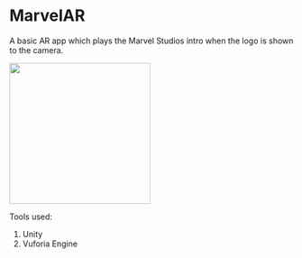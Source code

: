 # MarvelAR

A basic AR app which plays the Marvel Studios intro when the logo is shown to the camera.

<!-- ![marvel](https://user-images.githubusercontent.com/79105538/149752368-49b5d2e7-5e84-4b08-b88f-79e8c2402a23.png) -->
<img src="https://user-images.githubusercontent.com/79105538/149752368-49b5d2e7-5e84-4b08-b88f-79e8c2402a23.png" width=250>

Tools used:
  1. Unity
  2. Vuforia Engine
